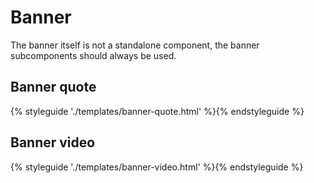 # Banner

The banner itself is not a standalone component, the banner subcomponents should always be used.

## Banner quote

{% styleguide './templates/banner-quote.html' %}{% endstyleguide %}

## Banner video

{% styleguide './templates/banner-video.html' %}{% endstyleguide %}
